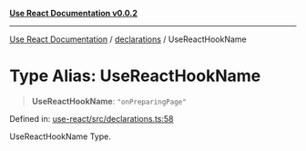 [**Use React Documentation v0.0.2**](../../README.md)

***

[Use React Documentation](../../modules.md) / [declarations](../README.md) / UseReactHookName

# Type Alias: UseReactHookName

> **UseReactHookName**: `"onPreparingPage"`

Defined in: [use-react/src/declarations.ts:58](https://github.com/stonemjs/use-react/blob/9a749b225241b8e0ac2a5483904ca8322927b1d4/src/declarations.ts#L58)

UseReactHookName Type.
